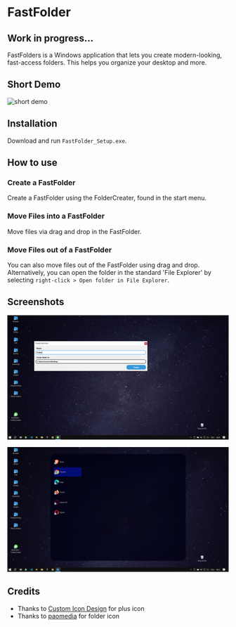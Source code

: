 # FastFolder
## Work in progress...
FastFolders is a Windows application that lets you create modern-looking, fast-access folders. This helps you organize your desktop and more.
## Short Demo
![short demo](screenshots/demo_short.gif)
## Installation
Download and run `FastFolder_Setup.exe`. <!-- TODO: Alternatives -->
## How to use
### Create a FastFolder
Create a FastFolder using the FolderCreater, found in the start menu.
### Move Files into a FastFolder
Move files via drag and drop in the FastFolder.
### Move Files out of a FastFolder
You can also move files out of the FastFolder using drag and drop. Alternatively, you can open the folder in the standard 'File Explorer' by selecting `right-click > Open folder in File Explorer`.
## Screenshots
![screenshot 1](screenshots/screenshot1.png)

![screenshot 2](screenshots/screenshot2.png)
## Credits
- Thanks to [Custom Icon Design](https://www.customicondesign.com/) for plus icon
- Thanks to [paomedia](https://github.com/paomedia) for folder icon
